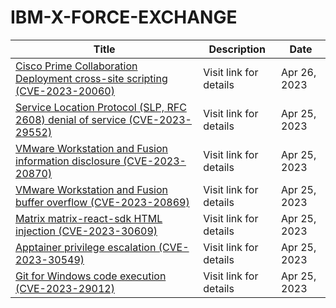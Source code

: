 

# IBM-X-FORCE-EXCHANGE

 |Title|Description|Date|
 |---|---|---|
 |[Cisco Prime Collaboration Deployment cross-site scripting (CVE-2023-20060)](https://exchange.xforce.ibmcloud.com/activity/list?filter=Vulnerabilities)|Visit link for details|Apr 26, 2023|
 |[Service Location Protocol (SLP, RFC 2608) denial of service (CVE-2023-29552)](https://exchange.xforce.ibmcloud.com/activity/list?filter=Vulnerabilities)|Visit link for details|Apr 25, 2023|
 |[VMware Workstation and Fusion information disclosure (CVE-2023-20870)](https://exchange.xforce.ibmcloud.com/activity/list?filter=Vulnerabilities)|Visit link for details|Apr 25, 2023|
 |[VMware Workstation and Fusion buffer overflow (CVE-2023-20869)](https://exchange.xforce.ibmcloud.com/activity/list?filter=Vulnerabilities)|Visit link for details|Apr 25, 2023|
 |[Matrix matrix-react-sdk HTML injection (CVE-2023-30609)](https://exchange.xforce.ibmcloud.com/activity/list?filter=Vulnerabilities)|Visit link for details|Apr 25, 2023|
 |[Apptainer privilege escalation (CVE-2023-30549)](https://exchange.xforce.ibmcloud.com/activity/list?filter=Vulnerabilities)|Visit link for details|Apr 25, 2023|
 |[Git for Windows code execution (CVE-2023-29012)](https://exchange.xforce.ibmcloud.com/activity/list?filter=Vulnerabilities)|Visit link for details|Apr 25, 2023|
 